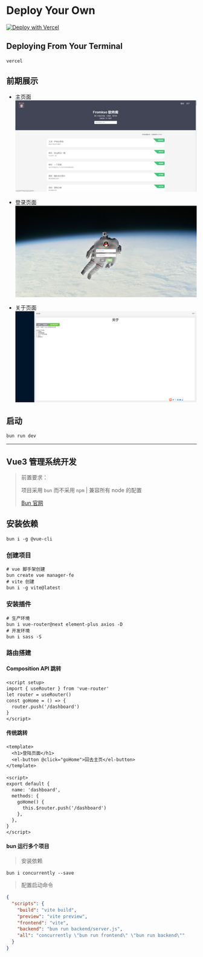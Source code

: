 # Deploy Your Own

[![Deploy with Vercel](https://vercel.com/button)](https://vercel.com/new/clone?repository-url=https://github.com/fromsko/soft-cloud-update)

## Deploying From Your Terminal

```shell
vercel
```

## 前期展示

- 主页面
  ![frist-commited](./docs/index-page.png)

- 登录页面
  ![frist-commited](./docs/login-page.png)

- 关于页面
  ![frist-commited](./docs/about-page.png)

## 启动

```shell
bun run dev
```

---

## Vue3 管理系统开发

> 前置要求：
>
> 项目采用 `bun` 而不采用 `npm` | 兼容所有 node 的配置
>
> [Bun 官网](https://bun.sh)

## 安装依赖

```shell
bun i -g @vue-cli
```

### 创建项目

```shell
# vue 脚手架创建
bun create vue manager-fe
# vite 创建
bun i -g vite@latest
```

### 安装插件

```shell
# 生产环境
bun i vue-router@next element-plus axios -D
# 开发环境
bun i sass -S
```

### 路由搭建

#### Composition API 跳转

```vue
<script setup>
import { useRouter } from 'vue-router'
let router = useRouter()
const goHome = () => {
  router.push('/dashboard')
}
</script>
```

#### 传统跳转

```vue
<template>
  <h1>登陆页面</h1>
  <el-button @click="goHome">回去主页</el-button>
</template>

<script>
export default {
  name: 'dashboard',
  methods: {
    goHome() {
      this.$router.push('/dashboard')
    },
  },
}
</script>
```

#### bun 运行多个项目

> 安装依赖

```shell
bun i concurrently --save
```

> 配置启动命令

```json
{
  "scripts": {
    "build": "vite build",
    "preview": "vite preview",
    "frontend": "vite",
    "backend": "bun run backend/server.js",
    "all": "concurrently \"bun run frontend\" \"bun run backend\""
  }
}
```
